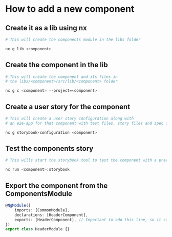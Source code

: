 # How to add a new component

## Create it as a lib using nx

```bash
# This will create the components module in the libs folder 

nx g lib <component>
```

## Create the component in the lib

```bash
# This will create the component and its files in 
# the libs/<component>/src/lib/<component> folder 

nx g c <component> --project=<component>
```

## Create a user story for the component

```bash
# This will create a user story configuration along with
# an e2e-app for that component with test files, story files and spec files

nx g storybook-configuration <component>
```

## Test the components story

```bash
# This wills start the storybook tool to test the component with a preview in the browser

nx run <component>:storybook
```

## Export the component from the ComponentsModule

```typescript
@NgModule({
    imports: [CommonModule],
    declarations: [HeaderComponent],
    exports: [HeaderComponent], // Important to add this line, so it can be rendered in mate-team
})
export class HeaderModule {}
```
